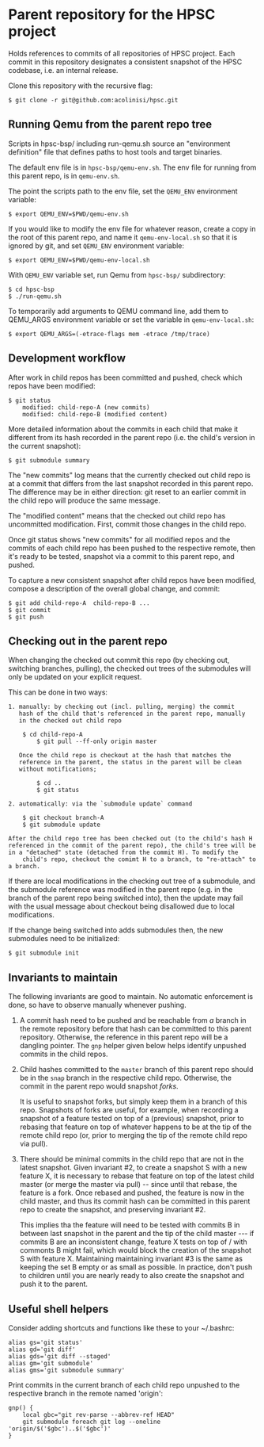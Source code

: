 # Parent repository for the HPSC project

Holds references to commits of all repositories of HPSC project.
Each commit in this repository designates a consistent snapshot
of the HPSC codebase, i.e. an internal release.

Clone this repository with the recursive flag:

    $ git clone -r git@github.com:acolinisi/hpsc.git

## Running Qemu from the parent repo tree

Scripts in hpsc-bsp/ including run-qemu.sh source an "environment definition"
file that defines paths to host tools and target binaries.

The default env file is in `hpsc-bsp/qemu-env.sh`. The env file for running
from this parent repo, is in `qemu-env.sh`.

The point the scripts path to the env file, set the `QEMU_ENV` environment
variable:

    $ export QEMU_ENV=$PWD/qemu-env.sh

If you would like to modify the env file for whatever reason, create a copy in
the root of this parent repo, and name it `qemu-env-local.sh` so that it is
ignored by git, and set `QEMU_ENV` environment variable:

    $ export QEMU_ENV=$PWD/qemu-env-local.sh

With `QEMU_ENV` variable set, run Qemu from `hpsc-bsp/` subdirectory:

    $ cd hpsc-bsp
    $ ./run-qemu.sh

To temporarily add arguments to QEMU command line, add them to QEMU\_ARGS
environment variable or set the variable in `qemu-env-local.sh`:

    $ export QEMU_ARGS=(-etrace-flags mem -etrace /tmp/trace)

## Development workflow

After work in child repos has been committed and pushed,
check which repos have been modified:

    $ git status
        modified: child-repo-A (new commits)
        modified: child-repo-B (modified content)

More detailed information about the commits in each child that make it
different from its hash recorded in the parent repo (i.e. the child's
version in the current snapshot):

    $ git submodule summary

The "new commits" log means that the currently checked out child repo
is at a commit that differs from the last snapshot recorded in this
parent repo. The difference may be in either direction: git reset to
an earlier commit in the child repo will produce the same message.

The "modified content" means that the checked out child repo has uncommitted
modification. First, commit those changes in the child repo.

Once git status shows "new commits" for all modified repos and the commits of
each child repo has been pushed to the respective remote, then it's ready to be
tested, snapshot via a commit to this parent repo, and pushed.

To capture a new consistent snapshot after child repos have been modified,
compose a description of the overall global change, and commit:

    $ git add child-repo-A  child-repo-B ...
    $ git commit
    $ git push

## Checking out in the parent repo

When changing the checked out commit this repo (by checking out, switching
branches, pulling), the checked out trees of the submodules will only be
updated on your explicit request.

This can be done in two ways:

    1. manually: by checking out (incl. pulling, merging) the commit
       hash of the child that's referenced in the parent repo, manually
       in the checked out child repo

	    $ cd child-repo-A
            $ git pull --ff-only origin master

       Once the child repo is checkout at the hash that matches the
       reference in the parent, the status in the parent will be clean
       without motifications;

            $ cd ..
            $ git status

    2. automatically: via the `submodule update` command

	    $ git checkout branch-A
	    $ git submodule update

	After the child repo tree has been checked out (to the child's hash H
	referenced in the commit of the parent repo), the child's tree will be
	in a "detached" state (detached from the commit H). To modify the
        child's repo, checkout the comimt H to a branch, to "re-attach" to a branch.

If there are local modifications in the checking out tree of a submodule, and
the submodule reference was modified in the parent repo (e.g. in the branch of
the parent repo being switched into), then the update may fail with the usual
message about checkout being disallowed due to local modifications.

If the change being switched into adds submodules then, the new submodules
need to be initialized:

    $ git submodule init

## Invariants to maintain

The following invariants are good to maintain. No automatic enforcement is
done, so have to observe manually whenever pushing.

1. A commit hash need to be pushed and be reachable from *a* branch in the remote
   repository before that hash can be committed to this parent repository.
   Otherwise, the reference in this parent repo will be a dangling pointer.
   The `gnp` helper given below helps identify unpushed commits in the child
   repos.

2. Child hashes committed to the `master` branch of this parent repo should be
   in the `snap` branch in the respective child repo. Otherwise, the commit in
   the parent repo would snapshot *forks*.

   It is useful to snapshot forks, but simply keep them in a branch of this
   repo. Snapshots of forks are useful, for example, when recording a snapshot
   of a feature tested on top of a (previous) snapshot, prior to rebasing
   that feature on top of whatever happens to be at the tip of the remote child
   repo (or, prior to merging the tip of the remote child repo via pull).

3. There should be minimal commits in the child repo that are not in the
   latest snapshot. Given invariant #2, to create a snapshot S with a new
   feature X, it is necessary to rebase that feature on top of the latest
   child master (or merge the master via pull) -- since until that rebase,
   the feature is a fork. Once rebased and pushed, the feature is now
   in the child master, and thus its commit hash can be committed in this
   parent repo to create the snapshot, and preserving invariant #2.

   This implies tha the feature will need to be tested with commits B in
   between last snapshot in the parent and the tip of the child master --- if
   commits B are an inconsistent change, feature X tests on top of / with
   commonts B might fail, which would block the creation of the snapshot S with
   feature X.  Maintaining maintaining invariant #3 is the same as keeping the
   set B empty or as small as possible. In practice, don't push to children
   until you are nearly ready to also create the snapshot and push it to the
   parent.

## Useful shell helpers

Consider adding shortcuts and functions like these to your ~/.bashrc:

    alias gs='git status'
    alias gd='git diff'
    alias gds='git diff --staged'
    alias gm='git submodule'
    alias gms='git submodule summary'

Print commits in the current branch of each child repo unpushed to the respective
branch in the remote named 'origin':

    gnp() {
        local gbc="git rev-parse --abbrev-ref HEAD"
        git submodule foreach git log --oneline 'origin/$('$gbc')..$('$gbc')'
    }
